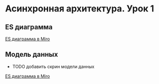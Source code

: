 # Асинхронная архитектура. Урок 1

## ES диаграмма

 [ES диаграмма в Miro](https://miro.com/app/board/uXjVMeJNVCk=/?moveToWidget=3458764579362507590&cot=14)


## Модель данных

 - TODO добавить скрин модели данных
 
 [ES диаграмма в Miro](https://miro.com/app/board/uXjVMJdmY9o=/?moveToWidget=3458764554586023651&cot=14)
